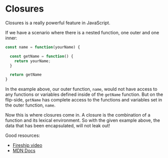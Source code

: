 # Closures

Closures is a really powerful feature in JavaScript. 

If we have a scenario where there is a nested function, one outer and one inner:

```js
const name = function(yourName) {

  const getName = function() {
    return yourName;
  }

  return getName
}
```
In the example above, our outer function, `name`, would not have access to any functions or variables defined inside of the `getName` function. But on the flip-side, `getName` has complete access to the functions and variables set in the outer function, `name`.

Now this is where closures come in. A closure is the combination of a function and its lexical environment. So with the given example above, the data that has been encapsulated, will not leak out!

Good resources:

- [Fireship video](https://www.youtube.com/watch?v=vKJpN5FAeF4)
- [MDN Docs](https://developer.mozilla.org/en-US/docs/Web/JavaScript/Closures#closure)

